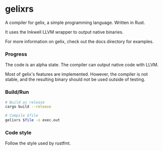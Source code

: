 # gelixrs

A compiler for gelix, a simple programming language. Written in Rust.

It uses the Inkwell LLVM wrapper to output native binaries.

For more information on gelix, check out the docs directory for examples.

### Progress

The code is an alpha state. The compiler can output native code with LLVM.

Most of gelix's features are implemented. However, the compiler is not stable,
and the resulting binary should not be used outside of testing.

### Build/Run

``` bash
# Build as release
cargo build --release

# Compile $file
gelixrs $file -o exec.out
```

### Code style

Follow the style used by rustfmt.
